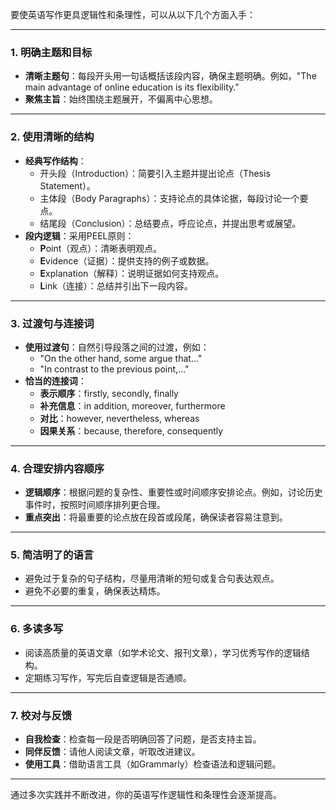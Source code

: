 要使英语写作更具逻辑性和条理性，可以从以下几个方面入手：

---

### **1. 明确主题和目标**

- **清晰主题句**：每段开头用一句话概括该段内容，确保主题明确。例如，"The main advantage of online education is its flexibility."
- **聚焦主旨**：始终围绕主题展开，不偏离中心思想。

---

### **2. 使用清晰的结构**

- **经典写作结构**：
    - 开头段（Introduction）：简要引入主题并提出论点（Thesis Statement）。
    - 主体段（Body Paragraphs）：支持论点的具体论据，每段讨论一个要点。
    - 结尾段（Conclusion）：总结要点，呼应论点，并提出思考或展望。
- **段内逻辑**：采用PEEL原则：
    - **P**oint（观点）：清晰表明观点。
    - **E**vidence（证据）：提供支持的例子或数据。
    - **E**xplanation（解释）：说明证据如何支持观点。
    - **L**ink（连接）：总结并引出下一段内容。

---

### **3. 过渡句与连接词**

- **使用过渡句**：自然引导段落之间的过渡，例如：
    - "On the other hand, some argue that..."
    - "In contrast to the previous point,..."
- **恰当的连接词**：
    - **表示顺序**：firstly, secondly, finally
    - **补充信息**：in addition, moreover, furthermore
    - **对比**：however, nevertheless, whereas
    - **因果关系**：because, therefore, consequently

---

### **4. 合理安排内容顺序**

- **逻辑顺序**：根据问题的复杂性、重要性或时间顺序安排论点。例如，讨论历史事件时，按照时间顺序排列更合理。
- **重点突出**：将最重要的论点放在段首或段尾，确保读者容易注意到。

---

### **5. 简洁明了的语言**

- 避免过于复杂的句子结构，尽量用清晰的短句或复合句表达观点。
- 避免不必要的重复，确保表达精炼。

---

### **6. 多读多写**

- 阅读高质量的英语文章（如学术论文、报刊文章），学习优秀写作的逻辑结构。
- 定期练习写作，写完后自查逻辑是否通顺。

---

### **7. 校对与反馈**

- **自我检查**：检查每一段是否明确回答了问题，是否支持主旨。
- **同伴反馈**：请他人阅读文章，听取改进建议。
- **使用工具**：借助语言工具（如Grammarly）检查语法和逻辑问题。

---

通过多次实践并不断改进，你的英语写作逻辑性和条理性会逐渐提高。
